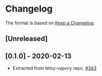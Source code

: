 # Changelog

The format is based on [Keep a Changelog].

[Keep a Changelog]: http://keepachangelog.com/en/1.0.0/

## [Unreleased]

## [0.1.0] - 2020-02-13
- Extracted from tetsy-vapory repo. [#343](https://github.com/tetcoin/tetsy-common/pull/343)
